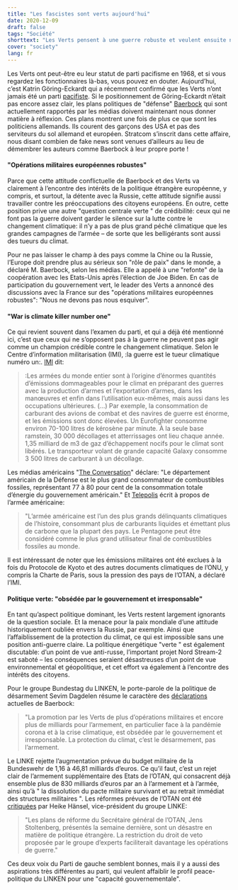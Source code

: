```yaml
---
title: "Les fascistes sont verts aujourd'hui"
date: 2020-12-09
draft: false
tags: "Société"
shorttext: "Les Verts pensent à une guerre robuste et veulent ensuite nous vendre ce serait pour la protection de l'environnement. À quel point le QI peut-il être bas?"
cover: "society"
lang: fr
---
```


Les Verts ont peut-être eu leur statut de parti pacifisme en 1968, et si vous regardez les fonctionnaires là-bas, vous pouvez en douter. Aujourd’hui, c’est Katrin Göring-Eckardt qui a récemment confirmé que les Verts n’ont jamais été un parti [pacifiste](https://www.spiegel.de/politik/deutschland/katrin-goering-eckardt-die-gruenen-waren-noch-nie-eine-pazifistische-partei-a-7b8f8c22-47f6-4e7d-bad1-2160f6950f9a "Die Grünen waren noch nie eine pazifistische Partei"). Si le positionnement de Göring-Eckardt n’était pas encore assez clair, les plans politiques de "défense" [Baerbock](https://www.berliner-zeitung.de/news/baerbock-will-bundeswehr-staerken-li.122540 "Grünen-Chefin Baerbock will mehr Geld für die Bundeswehr ausgeben") qui sont actuellement rapportés par les médias doivent maintenant nous donner matière à réflexion. Ces plans montrent une fois de plus ce que sont les politiciens allemands. Ils courent des garçons des USA et pas des serviteurs du sol allemand et européen. Stratcom s’inscrit dans cette affaire, nous disant combien de fake news sont venues d’ailleurs au lieu de démembrer les auteurs comme Baerbock à leur propre porte !

#### "Opérations militaires européennes robustes"

Parce que cette attitude conflictuelle de Baerbock et des Verts va clairement à l’encontre des intérêts de la politique étrangère européenne, y compris, et surtout, la détente avec la Russie, cette attitude signifie aussi travailler contre les préoccupations des citoyens européens. En outre, cette position prive une autre "question centrale verte " de crédibilité: ceux qui ne font pas la guerre doivent garder le silence sur la lutte contre le changement climatique: il n’y a pas de plus grand péché climatique que les grandes campagnes de l’armée – de sorte que les belligérants sont aussi des tueurs du climat.

Pour ne pas laisser le champ à des pays comme la Chine ou la Russie, l’Europe doit prendre plus au sérieux son "rôle de paix" dans le monde, a déclaré M. Baerbock, selon les médias. Elle a appelé à une "refonte" de la coopération avec les Etats-Unis après l’élection de Joe Biden. En cas de participation du gouvernement vert, le leader des Verts a annoncé des discussions avec la France sur des "opérations militaires européennes robustes": "Nous ne devons pas nous esquiver".

#### "War is climate killer number one"

Ce qui revient souvent dans l’examen du parti, et qui a déjà été mentionné ici, c’est que ceux qui ne s’opposent pas à la guerre ne peuvent pas agir comme un champion crédible contre le changement climatique. Selon le Centre d’information militarisation (IMI), :la guerre est le tueur climatique numéro un:. [IMI](http://www.imi-online.de/2019/06/21/krieg-ist-der-groesste-klimakiller/ "Krieg ist der größte Klimakiller") dit:

> :Les armées du monde entier sont à l’origine d’énormes quantités d’émissions dommageables pour le climat en préparant des guerres avec la production d’armes et l’exportation d’armes, dans les manœuvres et enfin dans l’utilisation eux-mêmes, mais aussi dans les occupations ultérieures. (...) Par exemple, la consommation de carburant des avions de combat et des navires de guerre est énorme, et les émissions sont donc élevées. Un Eurofighter consomme environ 70-100 litres de kérosène par minute. À la seule base ramstein, 30 000 décollages et atterrissages ont lieu chaque année. 1,35 milliard de m3 de gaz d’échappement nocifs pour le climat sont libérés. Le transporteur volant de grande capacité Galaxy consomme 3 500 litres de carburant à un décollage.

Les médias américains "[The Conversation](https://theconversation.com/the-defense-department-is-worried-about-climate-change-and-also-a-huge-carbon-emitter-118017 "The Defense Department is worried about climate change – and also a huge carbon emitter")" déclare: "Le département américain de la Défense est le plus grand consommateur de combustibles fossiles, représentant 77 à 80 pour cent de la consommation totale d’énergie du gouvernement américain." Et [Telepolis](https://www.heise.de/tp/features/Das-US-Militaer-einer-der-groessten-Klimasuender-in-der-Welt-4455925.html "Das US-Militär - einer der größten Klimasünder in der Welt") écrit à propos de l’armée américaine:

> "L’armée américaine est l’un des plus grands délinquants climatiques de l’histoire, consommant plus de carburants liquides et émettant plus de carbone que la plupart des pays. Le Pentagone peut être considéré comme le plus grand utilisateur final de combustibles fossiles au monde.

Il est intéressant de noter que les émissions militaires ont été exclues à la fois du Protocole de Kyoto et des autres documents climatiques de l’ONU, y compris la Charte de Paris, sous la pression des pays de l’OTAN, a déclaré l’IMI.

#### Politique verte: "obsédée par le gouvernement et irresponsable"

En tant qu’aspect politique dominant, les Verts restent largement ignorants de la question sociale. Et la menace pour la paix mondiale d’une attitude historiquement oubliée envers la Russie, par exemple. Ainsi que l’affaiblissement de la protection du climat, ce qui est impossible sans une position anti-guerre claire. La politique énergétique "verte " est également discutable: d’un point de vue anti-russe, l’important projet Nord Stream-2 est saboté – les conséquences seraient désastreuses d’un point de vue environnemental et géopolitique, et cet effort va également à l’encontre des intérêts des citoyens.

Pour le groupe Bundestag du LINKEN, le porte-parole de la politique de désarmement Sevim Dagdelen résume le caractère des [déclarations](https://www.linksfraktion.de/presse/pressemitteilungen/detail/aufruestungsplaene-von-annalena-baerbock-sind-regierungsversessen-und-klimafeindlich/ "Aufrüstungspläne von Annalena Baerbock sind regierungsversessen und klimafeindlich") actuelles de Baerbock:

> "La promotion par les Verts de plus d’opérations militaires et encore plus de milliards pour l’armement, en particulier face à la pandémie corona et à la crise climatique, est obsédée par le gouvernement et irresponsable. La protection du climat, c’est le désarmement, pas l’armement.

Le LINKE rejette l’augmentation prévue du budget militaire de la Bundeswehr de 1,16 à 46,81 milliards d’euros. Ce qu’il faut, c’est un rejet clair de l’armement supplémentaire des Etats de l’OTAN, qui consacrent déjà ensemble plus de 830 milliards d’euros par an à l’armement et à l’armée, ainsi qu’à " la dissolution du pacte militaire survivant et au retrait immédiat des structures militaires ". Les réformes prévues de l’OTAN ont été [critiquées](https://www.linksfraktion.de/presse/pressemitteilungen/detail/nato-reformplaene-ablehnen-und-truppen-aus-afghanistan-umgehend-abziehen/ "NATO-Reformpläne ablehnen und Truppen aus Afghanistan umgehend abziehen") par Heike Hänsel, vice-président du groupe LINKE:

> "Les plans de réforme du Secrétaire général de l’OTAN, Jens Stoltenberg, présentés la semaine dernière, sont un désastre en matière de politique étrangère. La restriction du droit de veto proposée par le groupe d’experts faciliterait davantage les opérations de guerre."

Ces deux voix du Parti de gauche semblent bonnes, mais il y a aussi des aspirations très différentes au parti, qui veulent affaiblir le profil peace-politique du LINKEN pour une "capacité gouvernementale".
